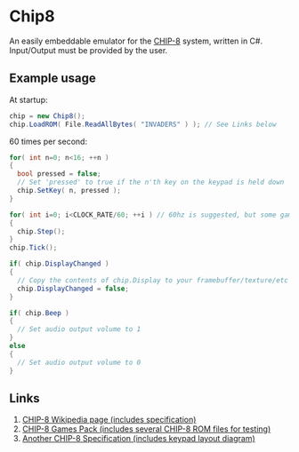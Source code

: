 # Chip8
An easily embeddable emulator for the [CHIP-8](https://en.wikipedia.org/wiki/CHIP-8) system, written in C#. Input/Output must be provided by the user.

## Example usage

At startup:

```C#
chip = new Chip8();
chip.LoadROM( File.ReadAllBytes( "INVADERS" ) ); // See Links below
```

60 times per second:

```C#
for( int n=0; n<16; ++n )
{
  bool pressed = false;
  // Set 'pressed' to true if the n'th key on the keypad is held down
  chip.SetKey( n, pressed );
}

for( int i=0; i<CLOCK_RATE/60; ++i ) // 60hz is suggested, but some games will feel better at higher speeds
{
  chip.Step();
}
chip.Tick();

if( chip.DisplayChanged )
{
  // Copy the contents of chip.Display to your framebuffer/texture/etc
  chip.DisplayChanged = false;
}

if( chip.Beep )
{
  // Set audio output volume to 1
}
else
{
  // Set audio output volume to 0
}
```

## Links

1. [CHIP-8 Wikipedia page (includes specification)](https://en.wikipedia.org/wiki/CHIP-8)
2. [CHIP-8 Games Pack (includes several CHIP-8 ROM files for testing)](http://www.zophar.net/pdroms/chip8/chip-8-games-pack.html)
3. [Another CHIP-8 Specification (includes keypad layout diagram)](http://devernay.free.fr/hacks/chip8/C8TECH10.HTM)
